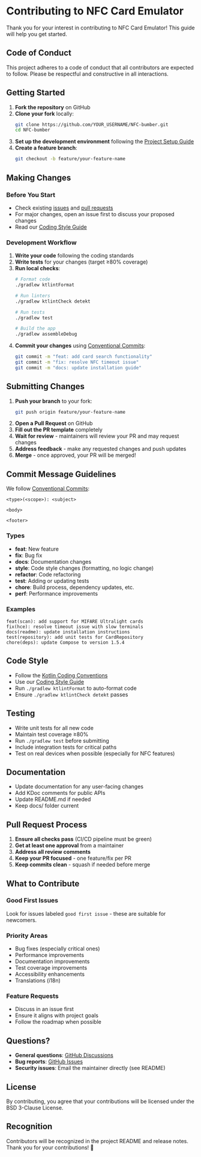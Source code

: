 # Contributing to NFC Card Emulator

Thank you for your interest in contributing to NFC Card Emulator! This guide will help you get started.

## Code of Conduct

This project adheres to a code of conduct that all contributors are expected to follow. Please be respectful and constructive in all interactions.

## Getting Started

1. **Fork the repository** on GitHub
2. **Clone your fork** locally:
   ```bash
   git clone https://github.com/YOUR_USERNAME/NFC-bumber.git
   cd NFC-bumber
   ```
3. **Set up the development environment** following the [Project Setup Guide](./docs/guides/project-setup.md)
4. **Create a feature branch**:
   ```bash
   git checkout -b feature/your-feature-name
   ```

## Making Changes

### Before You Start

- Check existing [issues](https://github.com/disk0Dancer/NFC-bumber/issues) and [pull requests](https://github.com/disk0Dancer/NFC-bumber/pulls)
- For major changes, open an issue first to discuss your proposed changes
- Read our [Coding Style Guide](./docs/guides/coding-style-guide.md)

### Development Workflow

1. **Write your code** following the coding standards
2. **Write tests** for your changes (target ≥80% coverage)
3. **Run local checks**:
   ```bash
   # Format code
   ./gradlew ktlintFormat
   
   # Run linters
   ./gradlew ktlintCheck detekt
   
   # Run tests
   ./gradlew test
   
   # Build the app
   ./gradlew assembleDebug
   ```
4. **Commit your changes** using [Conventional Commits](https://www.conventionalcommits.org/):
   ```bash
   git commit -m "feat: add card search functionality"
   git commit -m "fix: resolve NFC timeout issue"
   git commit -m "docs: update installation guide"
   ```

## Submitting Changes

1. **Push your branch** to your fork:
   ```bash
   git push origin feature/your-feature-name
   ```
2. **Open a Pull Request** on GitHub
3. **Fill out the PR template** completely
4. **Wait for review** - maintainers will review your PR and may request changes
5. **Address feedback** - make any requested changes and push updates
6. **Merge** - once approved, your PR will be merged!

## Commit Message Guidelines

We follow [Conventional Commits](https://www.conventionalcommits.org/):

```
<type>(<scope>): <subject>

<body>

<footer>
```

### Types
- **feat**: New feature
- **fix**: Bug fix
- **docs**: Documentation changes
- **style**: Code style changes (formatting, no logic change)
- **refactor**: Code refactoring
- **test**: Adding or updating tests
- **chore**: Build process, dependency updates, etc.
- **perf**: Performance improvements

### Examples
```
feat(scan): add support for MIFARE Ultralight cards
fix(hce): resolve timeout issue with slow terminals
docs(readme): update installation instructions
test(repository): add unit tests for CardRepository
chore(deps): update Compose to version 1.5.4
```

## Code Style

- Follow the [Kotlin Coding Conventions](https://kotlinlang.org/docs/coding-conventions.html)
- Use our [Coding Style Guide](./docs/guides/coding-style-guide.md)
- Run `./gradlew ktlintFormat` to auto-format code
- Ensure `./gradlew ktlintCheck detekt` passes

## Testing

- Write unit tests for all new code
- Maintain test coverage ≥80%
- Run `./gradlew test` before submitting
- Include integration tests for critical paths
- Test on real devices when possible (especially for NFC features)

## Documentation

- Update documentation for any user-facing changes
- Add KDoc comments for public APIs
- Update README.md if needed
- Keep docs/ folder current

## Pull Request Process

1. **Ensure all checks pass** (CI/CD pipeline must be green)
2. **Get at least one approval** from a maintainer
3. **Address all review comments**
4. **Keep your PR focused** - one feature/fix per PR
5. **Keep commits clean** - squash if needed before merge

## What to Contribute

### Good First Issues
Look for issues labeled `good first issue` - these are suitable for newcomers.

### Priority Areas
- Bug fixes (especially critical ones)
- Performance improvements
- Documentation improvements
- Test coverage improvements
- Accessibility enhancements
- Translations (i18n)

### Feature Requests
- Discuss in an issue first
- Ensure it aligns with project goals
- Follow the roadmap when possible

## Questions?

- **General questions**: [GitHub Discussions](https://github.com/disk0Dancer/NFC-bumber/discussions)
- **Bug reports**: [GitHub Issues](https://github.com/disk0Dancer/NFC-bumber/issues)
- **Security issues**: Email the maintainer directly (see README)

## License

By contributing, you agree that your contributions will be licensed under the BSD 3-Clause License.

## Recognition

Contributors will be recognized in the project README and release notes. Thank you for your contributions! 🎉
